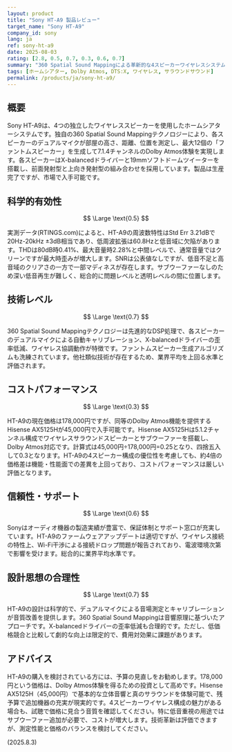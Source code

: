 ```yaml
---
layout: product
title: "Sony HT-A9 製品レビュー"
target_name: "Sony HT-A9"
company_id: sony
lang: ja
ref: sony-ht-a9
date: 2025-08-03
rating: [2.8, 0.5, 0.7, 0.3, 0.6, 0.7]
summary: "360 Spatial Sound Mappingによる革新的な4スピーカーワイヤレスシステムですが、低音不足とコストパフォーマンスに課題があります。"
tags: [ホームシアター, Dolby Atmos, DTS:X, ワイヤレス, サラウンドサウンド]
permalink: /products/ja/sony-ht-a9/
---
```


## 概要

Sony HT-A9は、4つの独立したワイヤレススピーカーを使用したホームシアターシステムです。独自の360 Spatial Sound Mappingテクノロジーにより、各スピーカーのデュアルマイクが部屋の高さ、距離、位置を測定し、最大12個の「ファントムスピーカー」を生成して7.1.4チャンネルのDolby Atmos体験を実現します。各スピーカーはX-balancedドライバーと19mmソフトドームツイーターを搭載し、前面発射型と上向き発射型の組み合わせを採用しています。製品は生産完了ですが、市場で入手可能です。

## 科学的有効性

$$ \Large \text{0.5} $$

実測データ(RTINGS.com)によると、HT-A9の周波数特性はStd Err 3.21dBで20Hz-20kHz ±3dB相当であり、低周波拡張は60.8Hzと低音域に欠陥があります。THDは80dB時0.41%、最大音量時2.28%と中間レベルで、通常音量ではクリーンですが最大時歪みが増大します。SNRは公表値なしですが、低音不足と高音域のクリアさの一方で一部マディネスが存在します。サブウーファーなしのため深い低音再生が難しく、総合的に問題レベルと透明レベルの間に位置します。

## 技術レベル

$$ \Large \text{0.7} $$

360 Spatial Sound Mappingテクノロジーは先進的なDSP処理で、各スピーカーのデュアルマイクによる自動キャリブレーション、X-balancedドライバーの歪率低減、ワイヤレス協調動作が特徴です。ファントムスピーカー生成アルゴリズムも洗練されています。他社類似技術が存在するため、業界平均を上回る水準と評価されます。

## コストパフォーマンス

$$ \Large \text{0.3} $$

HT-A9の現在価格は178,000円ですが、同等のDolby Atmos機能を提供するHisense AX5125Hが45,000円で入手可能です。Hisense AX5125Hは5.1.2チャンネル構成でワイヤレスサラウンドスピーカーとサブウーファーを搭載し、Dolby Atmos対応です。計算式は45,000円÷178,000円=0.25となり、四捨五入して0.3となります。HT-A9の4スピーカー構成の優位性を考慮しても、約4倍の価格差は機能・性能面での差異を上回っており、コストパフォーマンスは厳しい評価となります。

## 信頼性・サポート

$$ \Large \text{0.6} $$

Sonyはオーディオ機器の製造実績が豊富で、保証体制とサポート窓口が充実しています。HT-A9のファームウェアアップデートは適切ですが、ワイヤレス接続の特性上、Wi-Fi干渉による接続ドロップ問題が報告されており、電波環境次第で影響を受けます。総合的に業界平均水準です。

## 設計思想の合理性

$$ \Large \text{0.7} $$

HT-A9の設計は科学的で、デュアルマイクによる音場測定とキャリブレーションが音質改善を提供します。360 Spatial Sound Mappingは音響原理に基づいたアプローチです。X-balancedドライバーの歪率低減も合理的です。ただし、低価格競合と比較して劇的な向上は限定的で、費用対効果に課題があります。

## アドバイス

HT-A9の購入を検討されている方には、予算の見直しをお勧めします。178,000円という価格は、Dolby Atmos体験を得るための投資として高めです。Hisense AX5125H（45,000円）で基本的な立体音響と真のサラウンドを体験可能で、残予算で追加機器の充実が現実的です。4スピーカーワイヤレス構成の魅力がある場合も、試聴で価格に見合う音質を確認してください。特に低音重視の用途ではサブウーファー追加が必要で、コストが増大します。技術革新は評価できますが、測定性能と価格のバランスを検討してください。

(2025.8.3)
